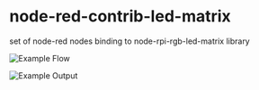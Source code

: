 # node-red-contrib-led-matrix
set of node-red nodes binding to node-rpi-rgb-led-matrix library

![Example Flow](https://u.teknik.io/WFuMk.png)

![Example Output](https://u.teknik.io/ZY9K2.jpg)
